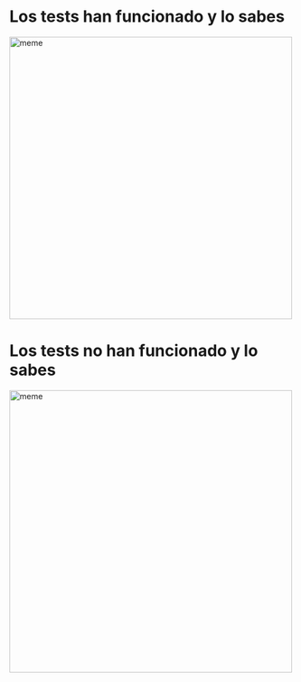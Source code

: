 <h1>Los tests han funcionado y lo sabes</h1> <img src="https://i.redd.it/m3aag9l3yjea1.jpg" alt="meme" width="500" height="500"></img><h1>Los tests no han funcionado y lo sabes</h1> <img src="https://i.redd.it/di8ifgjit1da1.jpg" alt="meme" width="500" height="500"></img>